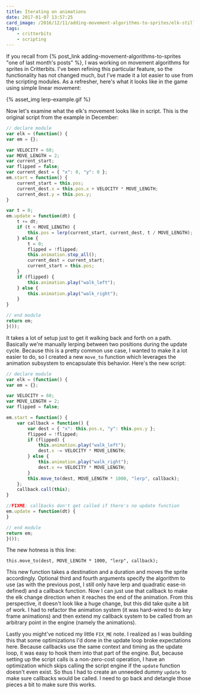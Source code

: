 ```yaml
---
title: Iterating on animations
date: 2017-01-07 13:57:25
card_image: /2016/12/11/adding-movement-algorithms-to-sprites/elk-still.png
tags:
    - critterbits
    - scripting
---
```

If you recall from {% post_link adding-movement-algorithms-to-sprites "one of last month's posts" %}, I was working on movement algorithms for sprites in Critterbits. I've been refining this particular feature, so the functionality has not changed much, but I've made it a lot easier to use from the scripting modules. As a refresher, here's what it looks like in the game using simple linear movement:

<p>{% asset_img lerp-example.gif %}</p>

Now let's examine what the elk's movement looks like in script.<!--more--> This is the original script from the example in December:

```js
// declare module
var elk = (function() {
var em = {};

var VELOCITY = 60;
var MOVE_LENGTH = 2;
var current_start;
var flipped = false;
var current_dest = { "x": 0, "y": 0 };
em.start = function() {
    current_start = this.pos;
    current_dest.x = this.pos.x + VELOCITY * MOVE_LENGTH;
    current_dest.y = this.pos.y;
}

var t = 0;
em.update = function(dt) {
    t += dt;
    if (t < MOVE_LENGTH) {
        this.pos = lerp(current_start, current_dest, t / MOVE_LENGTH);
    } else {
        t = 0;
        flipped = !flipped;
        this.animation.stop_all();
        current_dest = current_start;
        current_start = this.pos;
    }
    if (flipped) {
        this.animation.play("walk_left");
    } else {
        this.animation.play("walk_right");
    }
}

// end module
return em;
}());
```
It takes a lot of setup just to get it walking back and forth on a path. Basically we're manually lerping between two positions during the update cycle. Because this is a pretty common use case, I wanted to make it a lot easier to do, so I created a new `move_to` function which leverages the animation subsystem to encapsulate this behavior. Here's the new script:


```js
// declare module
var elk = (function() {
var em = {};

var VELOCITY = 60;
var MOVE_LENGTH = 2;
var flipped = false;

em.start = function() {
    var callback = function() {
        var dest = { "x": this.pos.x, "y": this.pos.y };
        flipped = !flipped;
        if (flipped) {
            this.animation.play("walk_left");
            dest.x -= VELOCITY * MOVE_LENGTH;
        } else {
            this.animation.play("walk_right");
            dest.x += VELOCITY * MOVE_LENGTH;
        }
        this.move_to(dest, MOVE_LENGTH * 1000, "lerp", callback);
    };
    callback.call(this);
}

//FIXME: callbacks don't get called if there's no update function
em.update = function(dt) {
}

// end module
return em;
}());
```

The new hotness is this line:

```this.move_to(dest, MOVE_LENGTH * 1000, "lerp", callback);```

This new function takes a destination and a duration and moves the sprite accordingly. Optional third and fourth arguments specify the algorithm to use (as with the previous post, I still only have lerp and quadratic ease-in defined) and a callback function. Now I can just use that callback to make the elk change direction when it reaches the end of the animation. From this perspective, it doesn't look like a huge change, but this did take quite a bit of work. I had to refactor the animation system (it was hard-wired to do key frame animations) and then extend my callback system to be called from an arbitrary point in the engine (namely the animations).

Lastly you might've noticed my little `FIX_ME` note. I realized as I was building this that some optimizations I'd done in the update loop broke expectations here. Because callbacks use the same context and timing as the update loop, it was easy to hook them into that part of the engine. But, because setting up the script calls is a non-zero-cost operation, I have an optimization which skips calling the script engine if the `update` function doesn't even exist. So thus I had to create an unneeded dummy `update` to make sure callbacks would be called. I need to go back and detangle those pieces a bit to make sure this works.